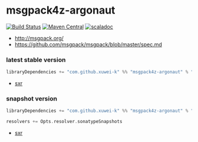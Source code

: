 # msgpack4z-argonaut

[![Build Status](https://secure.travis-ci.org/msgpack4z/msgpack4z-argonaut.png?branch=master)](http://travis-ci.org/msgpack4z/msgpack4z-argonaut)
[![Maven Central](https://maven-badges.herokuapp.com/maven-central/com.github.xuwei-k/msgpack4z-argonaut_2.11/badge.svg)](https://maven-badges.herokuapp.com/maven-central/com.github.xuwei-k/msgpack4z-argonaut_2.11)
[![scaladoc](http://javadoc-badge.appspot.com/com.github.xuwei-k/msgpack4z-argonaut_2.11.svg?label=scaladoc)](http://javadoc-badge.appspot.com/com.github.xuwei-k/msgpack4z-argonaut_2.11)

- <http://msgpack.org/>
- <https://github.com/msgpack/msgpack/blob/master/spec.md>

### latest stable version

```scala
libraryDependencies += "com.github.xuwei-k" %% "msgpack4z-argonaut" % "0.1.2"
```

- [sxr](https://oss.sonatype.org/service/local/repositories/releases/archive/com/github/xuwei-k/msgpack4z-argonaut_2.11/0.1.2/msgpack4z-argonaut_2.11-0.1.2-sxr.jar/!/index.html)

### snapshot version

```scala
libraryDependencies += "com.github.xuwei-k" %% "msgpack4z-argonaut" % "0.1.3-SNAPSHOT"

resolvers += Opts.resolver.sonatypeSnapshots
```

- [sxr](https://oss.sonatype.org/service/local/repositories/snapshots/archive/com/github/xuwei-k/msgpack4z-argonaut_2.11/0.1.3-SNAPSHOT/msgpack4z-argonaut_2.11-0.1.3-SNAPSHOT-sxr.jar/!/index.html)
